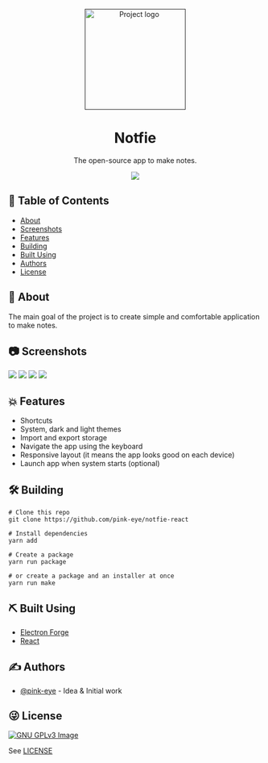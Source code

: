 <p align="center">
  <a href="" rel="noopener">
 <img width=200px height=200px src="https://i.imgur.com/yCUm713.png" alt="Project logo"></a>
</p>

<h1 align="center">Notfie</h1>

<p align="center"> The open-source app to make notes.</p>
<div align="center">
<a href="https://www.gnu.org/licenses/gpl-3.0" alt="License: GPLv3">
<img src="https://img.shields.io/badge/License-GPL%20v3-blue.svg">
</a>
</div>

## 📝 Table of Contents

-   [About](#about)
-   [Screenshots](#screenshots)
-   [Features](#features)
-   [Building](#building)
-   [Built Using](#built_using)
-   [Authors](#authors)
-   [License](#license)

## 🧐 About <a name = "about"></a>

The main goal of the project is to create simple and comfortable application to make notes.

## 📷 Screenshots

<img src="https://i.imgur.com/OQot38d.webp">
<img src="https://i.imgur.com/85jCTuf.webp">
<img src="https://i.imgur.com/3DHXxPh.webp">
<img src="https://i.imgur.com/nEvJVbx.webp">

## 💥 Features

-   Shortcuts
-   System, dark and light themes
-   Import and export storage
-   Navigate the app using the keyboard
-   Responsive layout (it means the app looks good on each device)
-   Launch app when system starts (optional)

## 🛠️ Building

```
# Clone this repo
git clone https://github.com/pink-eye/notfie-react

# Install dependencies
yarn add

# Create a package
yarn run package

# or create a package and an installer at once
yarn run make
```

## ⛏️ Built Using <a name = "built_using"></a>

-   [Electron Forge](https://electronforge.io/)
-   [React](https://reactjs.org/)

## ✍️ Authors <a name = "authors"></a>

-   [@pink-eye](https://github.com/pink-eye) - Idea & Initial work

## 😜 License

[![GNU GPLv3 Image](https://www.gnu.org/graphics/gplv3-127x51.png)](https://www.gnu.org/licenses/gpl-3.0.en.html)

See [LICENSE](https://github.com/pink-eye/notfie-react/blob/master/LICENSE)
